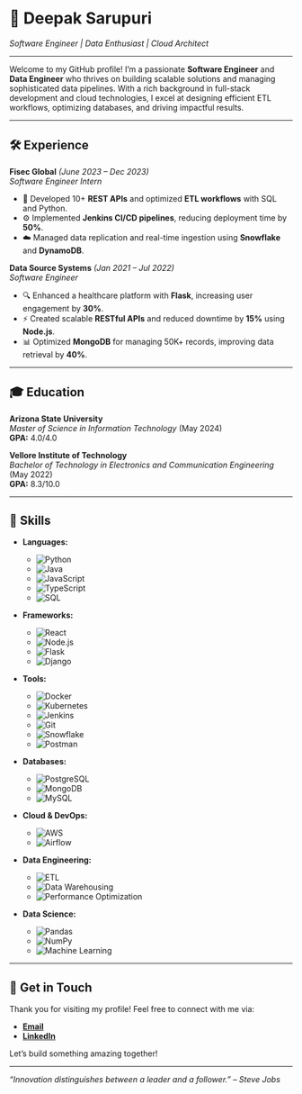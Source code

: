 # 🌟 **Deepak Sarupuri**  
*Software Engineer | Data Enthusiast | Cloud Architect*

---

Welcome to my GitHub profile! I’m a passionate **Software Engineer** and **Data Engineer** who thrives on building scalable solutions and managing sophisticated data pipelines. With a rich background in full-stack development and cloud technologies, I excel at designing efficient ETL workflows, optimizing databases, and driving impactful results.

---

## 🛠️ **Experience**

**Fisec Global** *(June 2023 – Dec 2023)*  
*Software Engineer Intern*  
- 🚀 Developed 10+ **REST APIs** and optimized **ETL workflows** with SQL and Python.
- ⚙️ Implemented **Jenkins CI/CD pipelines**, reducing deployment time by **50%**.
- ☁️ Managed data replication and real-time ingestion using **Snowflake** and **DynamoDB**.

**Data Source Systems** *(Jan 2021 – Jul 2022)*  
*Software Engineer*  
- 🔍 Enhanced a healthcare platform with **Flask**, increasing user engagement by **30%**.
- ⚡ Created scalable **RESTful APIs** and reduced downtime by **15%** using **Node.js**.
- 📊 Optimized **MongoDB** for managing 50K+ records, improving data retrieval by **40%**.

---

## 🎓 **Education**

**Arizona State University**  
*Master of Science in Information Technology* (May 2024)  
**GPA:** 4.0/4.0

**Vellore Institute of Technology**  
*Bachelor of Technology in Electronics and Communication Engineering* (May 2022)  
**GPA:** 8.3/10.0

---

## 🔧 **Skills**

- **Languages:** 
  - ![Python](https://img.shields.io/badge/Python-3776AB?style=flat&logo=python&logoColor=white) 
  - ![Java](https://img.shields.io/badge/Java-007396?style=flat&logo=java&logoColor=white) 
  - ![JavaScript](https://img.shields.io/badge/JavaScript-F7DF1E?style=flat&logo=javascript&logoColor=black) 
  - ![TypeScript](https://img.shields.io/badge/TypeScript-3178C6?style=flat&logo=typescript&logoColor=white) 
  - ![SQL](https://img.shields.io/badge/SQL-4479A1?style=flat&logo=sqlite&logoColor=white) 

- **Frameworks:** 
  - ![React](https://img.shields.io/badge/React-61DAFB?style=flat&logo=react&logoColor=black) 
  - ![Node.js](https://img.shields.io/badge/Node.js-339933?style=flat&logo=nodedotjs&logoColor=white) 
  - ![Flask](https://img.shields.io/badge/Flask-000000?style=flat&logo=flask&logoColor=white) 
  - ![Django](https://img.shields.io/badge/Django-092D40?style=flat&logo=django&logoColor=white)

- **Tools:** 
  - ![Docker](https://img.shields.io/badge/Docker-2496ED?style=flat&logo=docker&logoColor=white) 
  - ![Kubernetes](https://img.shields.io/badge/Kubernetes-326CE5?style=flat&logo=kubernetes&logoColor=white) 
  - ![Jenkins](https://img.shields.io/badge/Jenkins-D24939?style=flat&logo=jenkins&logoColor=white) 
  - ![Git](https://img.shields.io/badge/Git-F05032?style=flat&logo=git&logoColor=white) 
  - ![Snowflake](https://img.shields.io/badge/Snowflake-0C3E6C?style=flat&logo=snowflake&logoColor=white) 
  - ![Postman](https://img.shields.io/badge/Postman-FBA919?style=flat&logo=postman&logoColor=white) 

- **Databases:** 
  - ![PostgreSQL](https://img.shields.io/badge/PostgreSQL-4169E1?style=flat&logo=postgresql&logoColor=white) 
  - ![MongoDB](https://img.shields.io/badge/MongoDB-47A248?style=flat&logo=mongodb&logoColor=white) 
  - ![MySQL](https://img.shields.io/badge/MySQL-4479A1?style=flat&logo=mysql&logoColor=white) 

- **Cloud & DevOps:** 
  - ![AWS](https://img.shields.io/badge/AWS-232F3E?style=flat&logo=amazonaws&logoColor=white) 
  - ![Airflow](https://img.shields.io/badge/Airflow-0172B5?style=flat&logo=apache-airflow&logoColor=white) 

- **Data Engineering:** 
  - ![ETL](https://img.shields.io/badge/ETL-007ACC?style=flat&logo=data&logoColor=white) 
  - ![Data Warehousing](https://img.shields.io/badge/Data%20Warehousing-000000?style=flat&logo=warehouse&logoColor=white) 
  - ![Performance Optimization](https://img.shields.io/badge/Performance%20Optimization-F57F17?style=flat&logo=optimization&logoColor=white) 

- **Data Science:** 
  - ![Pandas](https://img.shields.io/badge/Pandas-150458?style=flat&logo=pandas&logoColor=white) 
  - ![NumPy](https://img.shields.io/badge/NumPy-013243?style=flat&logo=numpy&logoColor=white) 
  - ![Machine Learning](https://img.shields.io/badge/Machine%20Learning-F7D060?style=flat&logo=ml&logoColor=black)

---

## 🚀 **Get in Touch**

Thank you for visiting my profile! Feel free to connect with me via:

- **[Email](mailto:deepaksarupuricbe@gmail.com)**
- **[LinkedIn](https://www.linkedin.com/in/deepak-sarupuri/)**

Let’s build something amazing together!

---

*“Innovation distinguishes between a leader and a follower.” – Steve Jobs*
